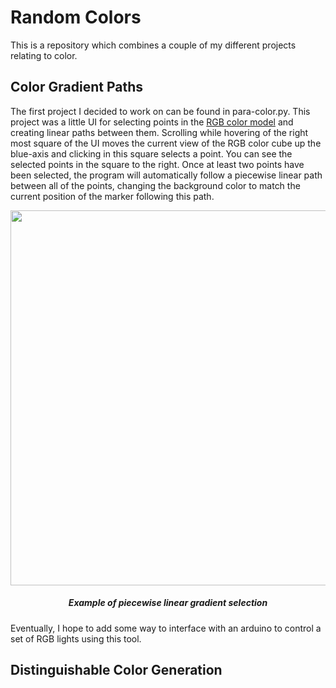 # Random Colors
This is a repository which combines a couple of my different projects relating to color.

## Color Gradient Paths
The first project I decided to work on can be found in para-color.py. This project was a little UI for selecting points in the <a href='https://en.wikipedia.org/wiki/RGB_color_model'>RGB color model</a> and
creating linear paths between them. Scrolling while hovering of the right most square of the UI moves the current view of the RGB color cube up the
blue-axis and clicking in this square selects a point. You can see the selected points in the square to the right. Once at least two points have been
selected, the program will automatically follow a piecewise linear path between all of the points, changing the background color to match the current
position of the marker following this path.

<p align='center'>
  <img src='imgs/para-color-example.gif' width='600'>
  <h5 align = 'center'>Example of piecewise linear gradient selection</h5>
</p>

Eventually, I hope to add some way to interface with an arduino to control a set of RGB lights using this tool.

## Distinguishable Color Generation
